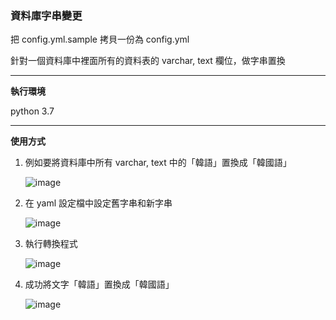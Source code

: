 ### 資料庫字串變更
把 config.yml.sample 拷貝一份為 config.yml

針對一個資料庫中裡面所有的資料表的 varchar, text 欄位，做字串置換

---

**執行環境**

python 3.7

---

**使用方式**

1. 例如要將資料庫中所有 varchar, text 中的「韓語」置換成「韓國語」
   
   ![image](https://drive.google.com/uc?export=view&id=14H-KIV6EhW3Gb-9iOpOl_jvEpg6yng7w)

2. 在 yaml 設定檔中設定舊字串和新字串
   
   ![image](https://drive.google.com/uc?export=view&id=1sagxinTymJIv18AJrPqNHmSjO212OcU8)

3. 執行轉換程式
   
   ![image](https://drive.google.com/uc?export=view&id=1VgfP7G7jdRTIKBdlv8nTLvy5LOSvRasj)

4. 成功將文字「韓語」置換成「韓國語」 
   
   ![image](https://drive.google.com/uc?export=view&id=1k4LlY272_I3LV7E-Jv8z-he7SJSWW8Tf)

